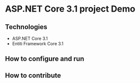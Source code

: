 ﻿# ASP.NET Core 3.1 project Demo

## Technologies
- ASP.NET Core 3.1
- Entiti Framework Core 3.1
## How to configure and run

## How to contribute